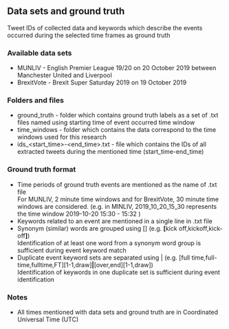 ## Data sets and ground truth
Tweet IDs of collected data and keywords which describe the events occurred during the selected time frames as ground truth

### Available data sets
- MUNLIV - English Premier League 19/20 on 20 October 2019 between Manchester United and Liverpool
- BrexitVote - Brexit Super Saturday 2019 on 19 October 2019

### Folders and files
- ground_truth - folder which contains ground truth labels as a set of .txt files named using starting time of event 
occurred time window
- time_windows - folder which contains the data correspond to the time windows used for this research
- ids_<start_time>-<end_time>.txt - file which contains the IDs of all extracted tweets during the mentioned time 
(start_time-end_time)

### Ground truth format
- Time periods of ground truth events are mentioned as the name of .txt file <br>
For MUNLIV, 2 minute time windows and for BrexitVote, 30 minute time windows are considered. 
(e.g. in MINLIV, 2019_10_20_15_30 represents the time window 2019-10-20 15:30 - 15:32 )
- Keywords related to an event are mentioned in a single line in .txt file
- Synonym (similar) words are grouped using [] (e.g. <b>[</b>kick off,kickoff,kick-off<b>]</b>) <br>
Identification of at least one word from a synonym word group is sufficient during event keyword match
- Duplicate event keyword sets are separated using | (e.g. [full time,full-time,fulltime,FT][1-1,draw]<b>|</b>[over,end][1-1,draw]) <br>
Identification of keywords in one duplicate set is sufficient during event identification

### Notes
- All times mentioned with data sets and ground truth are in Coordinated Universal Time (UTC)
